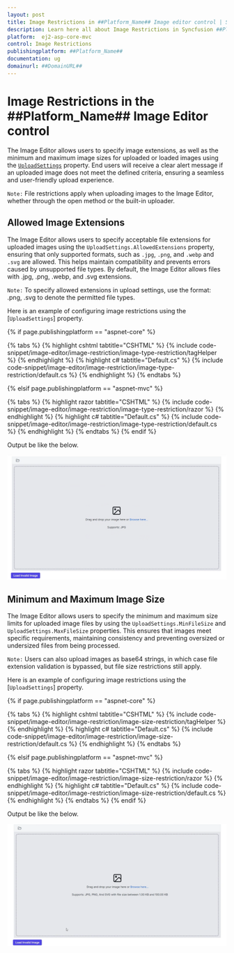 ```yaml
---
layout: post
title: Image Restrictions in ##Platform_Name## Image editor control | Syncfusion
description: Learn here all about Image Restrictions in Syncfusion ##Platform_Name## Image editor control of Syncfusion Essential JS 2 and more.
platform:  ej2-asp-core-mvc
control: Image Restrictions 
publishingplatform: ##Platform_Name##
documentation: ug
domainurl: ##DomainURL##
---
```


# Image Restrictions in the ##Platform_Name## Image Editor control

The Image Editor allows users to specify image extensions, as well as the minimum and maximum image sizes for uploaded or loaded images using the [`UploadSettings`](https://help.syncfusion.com/cr/aspnetmvc-js2/Syncfusion.EJ2.ImageEditor.ImageEditor.html#Syncfusion_EJ2_ImageEditor_ImageEditor_UploadSettings) property. End users will receive a clear alert message if an uploaded image does not meet the defined criteria, ensuring a seamless and user-friendly upload experience.

`Note:` File restrictions apply when uploading images to the Image Editor, whether through the open method or the built-in uploader.

## Allowed Image Extensions

The Image Editor allows users to specify acceptable file extensions for uploaded images using the `UploadSettings.AllowedExtensions` property, ensuring that only supported formats, such as `.jpg`, `.png`, and `.webp` and `.svg` are allowed. This helps maintain compatibility and prevents errors caused by unsupported file types. By default, the Image Editor allows files with .jpg, .png, .webp, and .svg extensions.

`Note:` To specify allowed extensions in upload settings, use the format: .png, .svg to denote the permitted file types.

Here is an example of configuring image restrictions using the [`UploadSettings`] property.

{% if page.publishingplatform == "aspnet-core" %}

{% tabs %}
{% highlight cshtml tabtitle="CSHTML" %}
{% include code-snippet/image-editor/image-restriction/image-type-restriction/tagHelper %}
{% endhighlight %}
{% highlight c# tabtitle="Default.cs" %}
{% include code-snippet/image-editor/image-restriction/image-type-restriction/default.cs %}
{% endhighlight %}
{% endtabs %}

{% elsif page.publishingplatform == "aspnet-mvc" %}

{% tabs %}
{% highlight razor tabtitle="CSHTML" %}
{% include code-snippet/image-editor/image-restriction/image-type-restriction/razor %}
{% endhighlight %}
{% highlight c# tabtitle="Default.cs" %}
{% include code-snippet/image-editor/image-restriction/image-type-restriction/default.cs %}
{% endhighlight %}
{% endtabs %}
{% endif %}

Output be like the below.

![ImageEditor Sample](images/file-type-restriction.png)

## Minimum and Maximum Image Size

The Image Editor allows users to specify the minimum and maximum size limits for uploaded image files by using the `UploadSettings.MinFileSize` and `UploadSettings.MaxFileSize` properties. This ensures that images meet specific requirements, maintaining consistency and preventing oversized or undersized files from being processed.

`Note:` Users can also upload images as base64 strings, in which case file extension validation is bypassed, but file size restrictions still apply.

Here is an example of configuring image restrictions using the [`UploadSettings`] property.

{% if page.publishingplatform == "aspnet-core" %}

{% tabs %}
{% highlight cshtml tabtitle="CSHTML" %}
{% include code-snippet/image-editor/image-restriction/image-size-restriction/tagHelper %}
{% endhighlight %}
{% highlight c# tabtitle="Default.cs" %}
{% include code-snippet/image-editor/image-restriction/image-size-restriction/default.cs %}
{% endhighlight %}
{% endtabs %}

{% elsif page.publishingplatform == "aspnet-mvc" %}

{% tabs %}
{% highlight razor tabtitle="CSHTML" %}
{% include code-snippet/image-editor/image-restriction/image-size-restriction/razor %}
{% endhighlight %}
{% highlight c# tabtitle="Default.cs" %}
{% include code-snippet/image-editor/image-restriction/image-size-restriction/default.cs %}
{% endhighlight %}
{% endtabs %}
{% endif %}

Output be like the below.

![ImageEditor Sample](images/file-size-restriction.png)